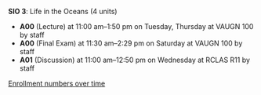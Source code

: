 **SIO 3**: Life in the Oceans (4 units)

- **A00** (Lecture) at 11:00 am–1:50 pm on Tuesday, Thursday at VAUGN 100 by staff
- **A00** (Final Exam) at 11:30 am–2:29 pm on Saturday at VAUGN 100 by staff
- **A01** (Discussion) at 11:00 am–12:50 pm on Wednesday at RCLAS R11 by staff

[Enrollment numbers over time](./SIO3.tsv)
